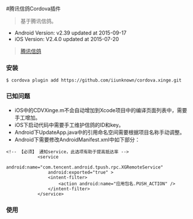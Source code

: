 #腾讯信鸽Cordova插件
> 基于腾讯信鸽。

* Android Version: v2.39 updated at 2015-09-17
* iOS Version: V2.4.0 updated at 2015-07-20

> [腾讯信鸽](http://developer.xg.qq.com/index.php/Main_Page)

### 安装

```
$ cordova plugin add https://github.com/iiunknown/cordova.xinge.git
```

### 已知问题

* iOS中的CDVXinge.m不会自动增加到Xcode项目中的编译页面列表中，需要手工增加。
* iOS下启动代码中需要手工维护信鸽的ID和key。
* Android下UpdateApp.java中的引用命名空间需要根据项目名称手动调整。
* Android下需要修改AndroidManifest.xml中如下部分：

```
<!-- 【必须】 通知service，此选项有助于提高抵达率 -->
		    <service
		        android:name="com.tencent.android.tpush.rpc.XGRemoteService"
		        android:exported="true" >
		        <intent-filter>
		            <action android:name="应用包名.PUSH_ACTION" />
		        </intent-filter>
		    </service>
```

### 使用

